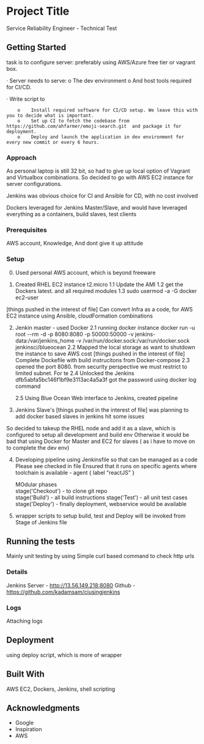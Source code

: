 # Project Title

Service Reliability Engineer - Technical Test

## Getting Started

task is to configure server: preferably using AWS/Azure free tier or vagrant box.

· Server needs to serve:
	o    The dev environment
	o    And host tools required for CI/CD.

· Write script to

		o    Install required software for CI/CD setup. We leave this with you to decide what is important.
		o    Set up CI to fetch the codebase from https://github.com/ahfarmer/emoji-search.git  and package it for deployment.
		o    Deploy and launch the application in dev environment for every new commit or every 6 hours.

### Approach
As personal laptop is still 32 bit, so had to give up local option of Vagrant and Virtualbox combinations.
So decided to go with AWS EC2 instance for server configurations.

Jenkins was obvious choice for CI and Ansible for CD, with no cost involved

Dockers leveraged for Jenkins Master/Slave, and would have leveraged everything as a containers, build slaves, test clients




### Prerequisites

AWS account, Knowledge, And dont give it up attitude

### Setup

0. Used personal AWS account, which is beyond freeware

1. Created RHEL EC2 instance t2.micro
	1.1 Update the AMI
	1.2 get the Dockers latest. and all required modules
	1.3 sudo usermod -a -G docker ec2-user

[things pushed in the interest of file] Can convert Infra as a code, for AWS EC2 instance using Ansible, 
					cloudFormation combinations

2. Jenkin master - used Docker
	2.1 running docker instance
		docker run -u root --rm -d -p 8080:8080 -p 50000:50000 -v jenkins-data:/var/jenkins_home -v /var/run/docker.sock:/var/run/docker.sock jenkinsci/blueocean
	2.2 Mapped the local storage as want to shutdown the instance to save AWS cost
[things pushed in the interest of file] Complete Dockefile with build instrucitons from Docker-compose
	2.3 opened the port 8080. from security perspective we must restrict to limited subnet. For te
	2.4 Unlocked the Jenkins
		dfb5abfa5bc146f1bf9e3113ac4a5a3f
		got the password using docker log command

	2.5 Using Blue Ocean Web interface to Jenkins, created pipeline

3. Jenkins Slave's 
[things pushed in the interest of file] was planning to add docker based slaves in jenkins  hit some issues

So decided to takeup the RHEL node and add it as a slave, which is configured to setup all development and build env
Otherwise it would be bad that using Docker for Master and EC2 for slaves ( as i have to move on to complete the dev env)


4. Developing pipeline using Jenkinsfile so that can be managed as a code
	Please see checked in file
	Ensured that it runs on specific agents where toolchain is available -  agent { label "reactJS" }
        
	MOdular phases            
	stage('Checkout')   - to clone git repo               
        stage('Build') - all build instructions
	stage('Test') - all unit test cases        
	stage('Deploy') - finally deployment, webservice would be available        

5. wrapper scripts to setup build, test and Deploy will be invoked from Stage of Jenkins file

## Running the tests

Mainly unit testing by using Simple curl based command to check http urls 

### Details

Jenkins Server - http://13.56.149.218:8080
Github 		- https://github.com/kadamsam/ciusingjenkins


### Logs
Attaching logs 

## Deployment

using deploy script, which is more of wrapper

## Built With
AWS EC2, Dockers, Jenkins, shell scripting

## Acknowledgments

* Google
* Inspiration
* AWS
